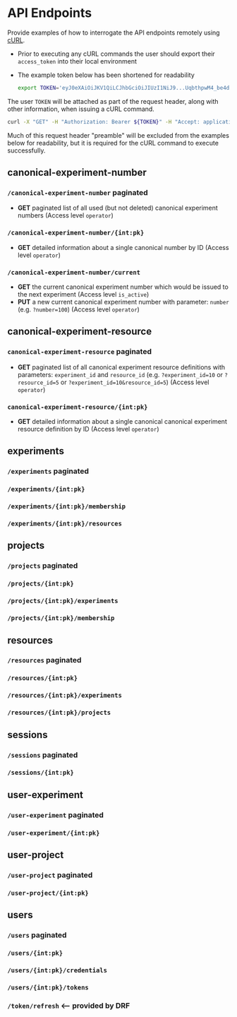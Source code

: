 # API Endpoints

Provide examples of how to interrogate the API endpoints remotely using [cURL](https://developer.ibm.com/articles/what-is-curl-command/).

- Prior to executing any cURL commands the user should export their `access_token` into their local environment
- The example token below has been shortened for readability

    ```bash
    export TOKEN='eyJ0eXAiOiJKV1QiLCJhbGciOiJIUzI1NiJ9...UqbthpwM4_be4d1or2qpdd_w_3TjjDxiT85f3kvwWbI'
    ```

The user `TOKEN` will be attached as part of the request header, along with other information, when issuing a cURL command.

```bash
curl -X "GET" -H "Authorization: Bearer ${TOKEN}" -H "Accept: application/json" 
```

Much of this request header "preamble" will be excluded from the examples below for readability, but it is required for the cURL command to execute successfully.

## canonical-experiment-number

### `/canonical-experiment-number` paginated

- **GET** paginated list of all used (but not deleted) canonical experiment numbers (Access level `operator`)

### `/canonical-experiment-number/{int:pk}`

- **GET** detailed information about a single canonical number by ID (Access level `operator`)

### `/canonical-experiment-number/current`

- **GET** the current canonical experiment number which would be issued to the next experiment (Access level `is_active`)
- **PUT** a new current canonical experiment number with parameter: `number` (e.g. `?number=100`) (Access level `operator`)

## canonical-experiment-resource

### `canonical-experiment-resource` paginated

- **GET** paginated list of all canonical experiment resource definitions with parameters: `experiment_id` and `resource_id` (e.g. `?experiment_id=10` or `?resource_id=5` or `?experiment_id=10&resource_id=5`) (Access level `operator`)

### `canonical-experiment-resource/{int:pk}`

- **GET** detailed information about a single canonical canonical experiment resource definition by ID (Access level `operator`) 

## experiments

### `/experiments` paginated

### `/experiments/{int:pk}`

### `/experiments/{int:pk}/membership`

### `/experiments/{int:pk}/resources`

## projects

### `/projects` paginated

### `/projects/{int:pk}`

### `/projects/{int:pk}/experiments`

### `/projects/{int:pk}/membership`

## resources

### `/resources` paginated

### `/resources/{int:pk}`

### `/resources/{int:pk}/experiments`

### `/resources/{int:pk}/projects`

## sessions

### `/sessions` paginated

### `/sessions/{int:pk}`

## user-experiment

### `/user-experiment` paginated

### `/user-experiment/{int:pk}`

## user-project

### `/user-project` paginated

### `/user-project/{int:pk}`

## users

### `/users` paginated

### `/users/{int:pk}`

### `/users/{int:pk}/credentials`

### `/users/{int:pk}/tokens`

### `/token/refresh` <-- provided by DRF

